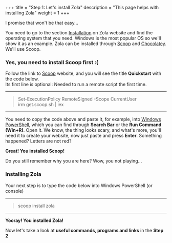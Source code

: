 +++
title = "Step 1: Let's install Zola"
description = "This page helps with installing Zola"
weight = 1
+++

I promise that won't be that easy...

You need to go to the section [Installation](https://www.getzola.org/documentation/getting-started/installation/) on Zola website and find the operating system that you need. Windows is the most popular OS so we'll
show it as an example. Zola can be installed through [Scoop](https://scoop.sh) and [Chocolatey](https://chocolatey.org/). We'll use Scoop.

### Yes, you need to install Scoop first :(

Follow the link to [Scoop](https://scoop.sh) website, and you will see the title **Quickstart** with the code below.<br>
Its first line is optional: Needed to run a remote script the first time.

---
> Set-ExecutionPolicy RemoteSigned -Scope CurrentUser <br>
> irm get.scoop.sh | iex
---
You need to copy the code above and paste it, for example, into [Windows PowerShell](https://en.wikipedia.org/wiki/PowerShell), which you can find through **Search Bar** or the **Run Command (Win+R)**.
Open it. We know, the thing looks scary, and what's more, you'll need it to create your website, now just paste and press **Enter**. Something happened? Letters are not red?<br>

**Great! You installed Scoop!** <br>

Do you still remember why you are here? Wow, you not playing...

### Installing Zola

Your next step is to type the code below into Windows PowerShell (or console)

---
> scoop install zola
---

**Yooray! You installed Zola!** 

Now let's take a look at **useful commands, programs and links** in the **Step 2**

